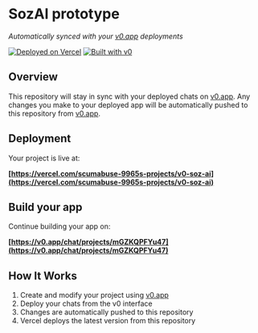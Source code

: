 # SozAI prototype

*Automatically synced with your [v0.app](https://v0.app) deployments*

[![Deployed on Vercel](https://img.shields.io/badge/Deployed%20on-Vercel-black?style=for-the-badge&logo=vercel)](https://vercel.com/scumabuse-9965s-projects/v0-soz-ai)
[![Built with v0](https://img.shields.io/badge/Built%20with-v0.app-black?style=for-the-badge)](https://v0.app/chat/projects/mGZKQPFYu47)

## Overview

This repository will stay in sync with your deployed chats on [v0.app](https://v0.app).
Any changes you make to your deployed app will be automatically pushed to this repository from [v0.app](https://v0.app).

## Deployment

Your project is live at:

**[https://vercel.com/scumabuse-9965s-projects/v0-soz-ai](https://vercel.com/scumabuse-9965s-projects/v0-soz-ai)**

## Build your app

Continue building your app on:

**[https://v0.app/chat/projects/mGZKQPFYu47](https://v0.app/chat/projects/mGZKQPFYu47)**

## How It Works

1. Create and modify your project using [v0.app](https://v0.app)
2. Deploy your chats from the v0 interface
3. Changes are automatically pushed to this repository
4. Vercel deploys the latest version from this repository